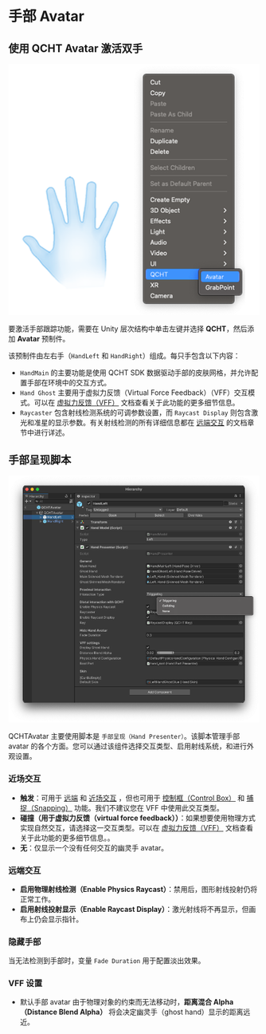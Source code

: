 # 手部 Avatar

## 使用 QCHT Avatar 激活双手

![1](./pic-HandAvatar/1.png)

要激活手部跟踪功能，需要在 Unity 层次结构中单击左键并选择 **QCHT**，然后添加 **Avatar** 预制件。

该预制件由左右手（`HandLeft` 和 `HandRight`）组成。每只手包含以下内容：

- `HandMain` 的主要功能是使用 QCHT SDK 数据驱动手部的皮肤网格，并允许配置手部在环境中的交互方式。
- `Hand Ghost` 主要用于虚拟力反馈（Virtual Force Feedback）（VFF）交互模式。可以在 [虚拟力反馈（VFF）](./ProximalVFF.md) 文档查看关于此功能的更多细节信息。
- `Raycaster` 包含射线检测系统的可调参数设置，而 `Raycast Display` 则包含激光和准星的显示参数。有关射线检测的所有详细信息都在 [远端交互](./DistalInteraction.md) 的文档章节中进行详述。

## 手部呈现脚本

![2](./pic-HandAvatar/2.png)

QCHTAvatar 主要使用脚本是 `手部呈现（Hand Presenter）`。该脚本管理手部 avatar 的各个方面。您可以通过该组件选择交互类型、启用射线系统，和进行外观设置。

### 近场交互

- **触发**：可用于 [远端](./DistalInteraction.md) 和 [近场交互](./ProximalInteraction.md) ，但也可用于 [控制框（Control Box）](./DistalGizmo.md) 和 [捕捉（Snapping）](./ProximalSnapping.md) 功能。我们不建议您在 VFF 中使用此交互类型。
- **碰撞（用于虚拟力反馈（virtual force feedback））**：如果想要使用物理方式实现自然交互，请选择这一交互类型。可以在 [虚拟力反馈（VFF）](./ProximalVFF.md) 文档查看关于此功能的更多细节信息。。
- **无**：仅显示一个没有任何交互的幽灵手 avatar。

### 远端交互

- **启用物理射线检测（Enable Physics Raycast）**：禁用后，图形射线投射仍将正常工作。
- **启用射线投射显示（Enable Raycast Display）**：激光射线将不再显示，但画布上仍会显示指针。

### 隐藏手部

当无法检测到手部时，变量 `Fade Duration` 用于配置淡出效果。

### VFF 设置

- 默认手部 avatar 由于物理对象的约束而无法移动时，**距离混合 Alpha（Distance Blend Alpha）** 将会决定幽灵手（ghost hand）显示的距离远近。
